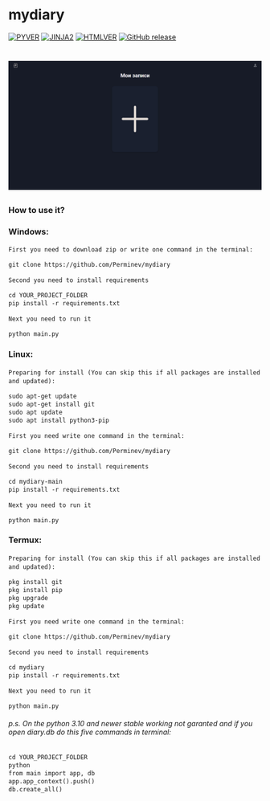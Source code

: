# mydiary
[![PYVER](https://img.shields.io/badge/Python-3.9-blue)](https://www.python.org/) [![JINJA2](https://img.shields.io/badge/Jinja-2-brown)](https://palletsprojects.com/p/jinja/) [![HTMLVER](https://img.shields.io/badge/CSS-3-blue)](https://en.wikipedia.org/wiki/CSS) [![GitHub release](https://img.shields.io/badge/HTML-5-important)](https://en.wikipedia.org/wiki/HTML)
<p align=”left”>
  
<!--   ![](https://raw.githubusercontent.com/Perminev/mydiary/main/screenshots/screen1.png)-->
<!--   ![](https://raw.githubusercontent.com/Perminev/mydiary/main/screenshots/screen2.png)-->
#  ![](https://raw.githubusercontent.com/Perminev/mydiary/main/screenshots/screen3.png)
<!--   ![](https://raw.githubusercontent.com/Perminev/mydiary/main/screenshots/screen4.png)-->

</p>

### How to use it?
### Windows:
`First you need to download zip or write one command in the terminal:`
```
git clone https://github.com/Perminev/mydiary
```
`Second you need to install requirements`
```
cd YOUR_PROJECT_FOLDER
pip install -r requirements.txt
```
`Next you need to run it`
```
python main.py
```
### Linux:
`Preparing for install (You can skip this if all packages are installed and updated):`
```
sudo apt-get update
sudo apt-get install git
sudo apt update
sudo apt install python3-pip
```
`First you need write one command in the terminal:`
```
git clone https://github.com/Perminev/mydiary
```
`Second you need to install requirements`
```
cd mydiary-main
pip install -r requirements.txt
```
`Next you need to run it`
```
python main.py
```

### Termux:
`Preparing for install (You can skip this if all packages are installed and updated):`
```
pkg install git
pkg install pip
pkg upgrade
pkg update
```
`First you need write one command in the terminal:`
```
git clone https://github.com/Perminev/mydiary
```
`Second you need to install requirements`
```
cd mydiary
pip install -r requirements.txt
```
`Next you need to run it`
```
python main.py
```

###### p.s. On the python 3.10 and newer stable working not garanted and if you open diary.db do this five commands in terminal:

```
cd YOUR_PROJECT_FOLDER
python
from main import app, db
app.app_context().push()
db.create_all()
```
